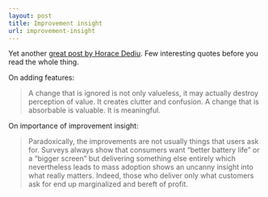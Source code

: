 ```yaml
---
layout: post
title: Improvement insight
url: improvement-insight
---
```


Yet another [great post by Horace Dediu](http://www.asymco.com/2015/09/29/what-it-means-to-be-great/). Few interesting quotes before you read the whole thing.

On adding features:

> A change that is ignored is not only valueless, it may actually destroy perception of value. It creates clutter and confusion. A change that is absorbable is valuable. It is meaningful.

On importance of improvement insight:

> Paradoxically, the improvements are not usually things that users ask for. Surveys always show that consumers want “better battery life” or a “bigger screen” but delivering something else entirely which nevertheless leads to mass adoption shows an uncanny insight into what really matters. Indeed, those who deliver only what customers ask for end up marginalized and bereft of profit.

